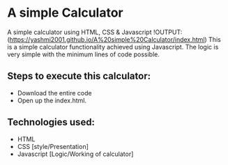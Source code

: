 # A simple Calculator
 A simple calculator using HTML, CSS &amp; Javascript
 !OUTPUT:(https://yashmi2001.github.io/A%20simple%20Calculator/index.html)
 This is a simple calculator functionality achieved using Javascript. The logic is very simple with the minimum lines of code possible.
 
## Steps to execute this calculator:
- Download the entire code 
- Open up the index.html.

## Technologies used: 
- HTML
- CSS [style/Presentation]
- Javascript [Logic/Working of calculator]
